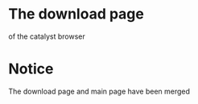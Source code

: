 # The download page
of the catalyst browser
# Notice
The download page and main page have been merged
